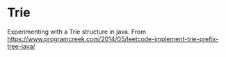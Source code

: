 # Trie
Experimenting with a Trie structure in java.
From https://www.programcreek.com/2014/05/leetcode-implement-trie-prefix-tree-java/
